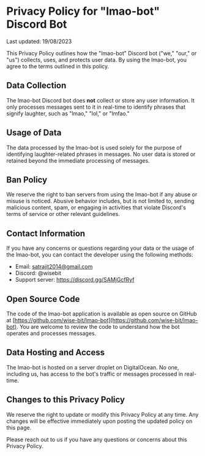 # Privacy Policy for "lmao-bot" Discord Bot

Last updated: 19/08/2023

This Privacy Policy outlines how the "lmao-bot" Discord bot ("we," "our," or "us") collects, uses, and protects user data. By using the lmao-bot, you agree to the terms outlined in this policy.

## Data Collection

The lmao-bot Discord bot does **not** collect or store any user information. It only processes messages sent to it in real-time to identify phrases that signify laughter, such as "lmao," "lol," or "lmfao."

## Usage of Data

The data processed by the lmao-bot is used solely for the purpose of identifying laughter-related phrases in messages. No user data is stored or retained beyond the immediate processing of messages.

## Ban Policy

We reserve the right to ban servers from using the lmao-bot if any abuse or misuse is noticed. Abusive behavior includes, but is not limited to, sending malicious content, spam, or engaging in activities that violate Discord's terms of service or other relevant guidelines.

## Contact Information

If you have any concerns or questions regarding your data or the usage of the lmao-bot, you can contact the developer using the following methods:

- Email: satrajit2014@gmail.com
- Discord: @wisebit
- Support server: https://discord.gg/SAMjGcfRyf

## Open Source Code

The code of the lmao-bot application is available as open source on GitHub at [https://github.com/wise-bit/lmao-bot](https://github.com/wise-bit/lmao-bot). You are welcome to review the code to understand how the bot operates and processes messages.

## Data Hosting and Access

The lmao-bot is hosted on a server droplet on DigitalOcean. No one, including us, has access to the bot's traffic or messages processed in real-time.

## Changes to this Privacy Policy

We reserve the right to update or modify this Privacy Policy at any time. Any changes will be effective immediately upon posting the updated policy on this page.

Please reach out to us if you have any questions or concerns about this Privacy Policy.
